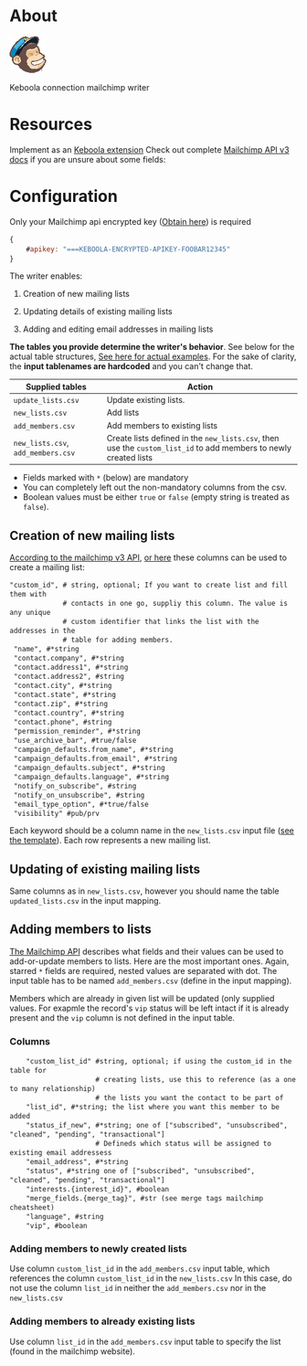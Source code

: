 # About
![Mailchimp logo](media/mc_logo_64.png)

Keboola connection mailchimp writer

# Resources
Implement as
an [Keboola extension](https://developers.keboola.com/extend/docker/) Check out
complete
[Mailchimp API v3 docs](http://developer.mailchimp.com/documentation/mailchimp/guides/get-started-with-mailchimp-api-3/)
if you are unsure about some fields:

# Configuration
Only your Mailchimp api encrypted key ([Obtain here](https://admin.mailchimp.com/account/api/)) is required 
```javascript
{
    #apikey: "===KEBOOLA-ENCRYPTED-APIKEY-FOOBAR12345"
}

```

The writer enables:
1. Creation of new mailing lists

2. Updating details of existing mailing lists

3. Adding and editing email addresses in mailing lists

**The tables you provide determine the writer's behavior**. See below for the
actual table structures, [See here for actual examples](templates). 
For the sake of clarity, the **input tablenames are hardcoded** and you can't change that.

| Supplied tables                    | Action                                                                                                           |
| ----------------                   | --------                                                                                                         |
| `update_lists.csv`                 | Update existing lists.                                                                                           |
| `new_lists.csv`                    | Add lists                                                                                                        |
| `add_members.csv`                  | Add members to existing lists                                                                                    |
| `new_lists.csv`, `add_members.csv` | Create lists defined in the `new_lists.csv`, then use the `custom_list_id` to add members to newly created lists |


- Fields marked with `*` (below) are mandatory
- You can completely left out the non-mandatory columns from the csv.
- Boolean values must be either `true` or `false` (empty string is treated as `false`).

## Creation of new mailing lists
[According to the mailchimp v3 API](http://developer.mailchimp.com/documentation/mailchimp/reference/lists/#create-post_lists),
[or here](https://us1.api.mailchimp.com/schema/3.0/Definitions/Lists/POST.json)
these columns can be used to create a mailing list:

```
"custom_id", # string, optional; If you want to create list and fill them with
             # contacts in one go, suppliy this column. The value is any unique
             # custom identifier that links the list with the addresses in the 
             # table for adding members.
 "name", #*string
 "contact.company", #*string
 "contact.address1", #*string
 "contact.address2", #string
 "contact.city", #*string
 "contact.state", #*string
 "contact.zip", #*string
 "contact.country", #*string
 "contact.phone", #string
 "permission_reminder", #*string
 "use_archive_bar", #true/false
 "campaign_defaults.from_name", #*string
 "campaign_defaults.from_email", #*string
 "campaign_defaults.subject", #*string
 "campaign_defaults.language", #*string
 "notify_on_subscribe", #string
 "notify_on_unsubscribe", #string
 "email_type_option", #*true/false
 "visibility" #pub/prv
```

Each keyword should be a column name in the `new_lists.csv` input file
([see the template](./templates/new_lists.csv)). Each row represents a new
mailing list.

## Updating of existing mailing lists
Same columns as in `new_lists.csv`, however you should name the table `updated_lists.csv` in the input mapping.

## Adding members to lists

[The Mailchimp API](http://developer.mailchimp.com/documentation/mailchimp/reference/lists/members/#edit-put_lists_list_id_members_subscriber_hash) describes
what fields and their values can be used to add-or-update members to lists. Here
are the most important ones. Again, starred `*` fields are required, nested
values are separated with dot. The input table has to be named `add_members.csv` (define in the input mapping).

Members which are already in given list will be updated (only supplied values.
For exapmle the record's `vip` status will be left intact if it is already
present and the `vip` column is not defined in the input table.

### Columns
```
    "custom_list_id" #string, optional; if using the custom_id in the table for
                     # creating lists, use this to reference (as a one to many relationship)
                     # the lists you want the contact to be part of
    "list_id", #*string; the list where you want this member to be added
    "status_if_new", #*string; one of ["subscribed", "unsubscribed", "cleaned", "pending", "transactional"]
                     # Defineds which status will be assigned to existing email addressess
    "email_address", #*string
    "status", #*string one of ["subscribed", "unsubscribed", "cleaned", "pending", "transactional"]
    "interests.{interest_id}", #boolean
    "merge_fields.{merge_tag}", #str (see merge tags mailchimp cheatsheet)
    "language", #string
    "vip", #boolean
```

### Adding members to newly created lists
Use column `custom_list_id` in the `add_members.csv` input table, which references the column
`custom_list_id` in the `new_lists.csv` In this case, do not use the column `list_id`
in neither the `add_members.csv` nor in the `new_lists.csv`

### Adding members to already existing lists
Use column `list_id` in the `add_members.csv` input table to specify the list (found in the mailchimp website).
